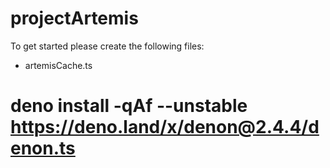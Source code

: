 # projectArtemis


To get started please create the following files:
- artemisCache.ts



deno install -qAf --unstable https://deno.land/x/denon@2.4.4/denon.ts
=======
